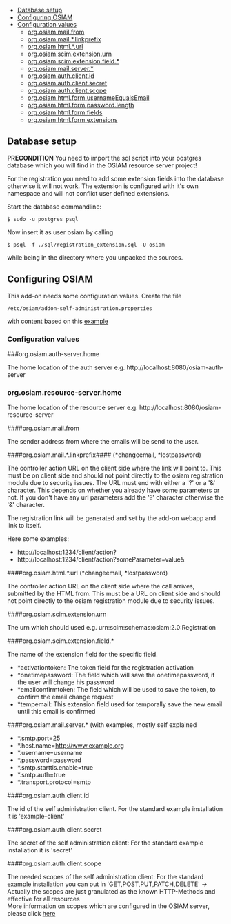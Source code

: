 - [Database setup](#database-setup)
- [Configuring OSIAM](#configuring-osiam)
 - [Configuration values](#configuration-values)
    - [org.osiam.mail.from](#orgosiammailfrom)
    - [org.osiam.mail.*.linkprefix](#orgosiammaillinkprefix)
    - [org.osiam.html.*.url](#orgosiamhtmlurl)
    - [org.osiam.scim.extension.urn](#orgosiamscimextensionurn)
    - [org.osiam.scim.extension.field.*](#orgosiamscimextensionfield)
    - [org.osiam.mail.server.*](#orgosiammailserver-with-examples-mostly-self-explained)
    - [org.osiam.auth.client.id](#orgosiamauthclientid)
    - [org.osiam.auth.client.secret](#orgosiamauthclientsecret)
    - [org.osiam.auth.client.scope](#orgosiamauthclientscope)
    - [org.osiam.html.form.usernameEqualsEmail](user-registration.md#orgosiamhtmlformusernameequalsemail)
    - [org.osiam.html.form.password.length](user-registration.md#orgosiamhtmlformpasswordlength)
    - [org.osiam.html.form.fields](user-registration.md#orgosiamhtmlformfields)
    - [org.osiam.html.form.extensions](user-registration.md#orgosiamhtmlformextensions)
    
## Database setup

**PRECONDITION**
You need to import the sql script into your postgres database which you will find in the OSIAM resource server project!

For the registration you need to add some extension fields into the database otherwise it will not work.
The extension is configured with it's own namespace and will not conflict user defined extensions.

Start the database commandline:

`$ sudo -u postgres psql`

Now insert it as user osiam by calling

`$ psql -f ./sql/registration_extension.sql -U osiam`

while being in the directory where you unpacked the sources.

## Configuring OSIAM

This add-on needs some configuration values. Create the file

`/etc/osiam/addon-self-administration.properties`

with content based on this [example](https://github.com/osiam/addon-self-administration/blob/1.0/src/main/deploy/addon-self-administration.properties)

### Configuration values

###org.osiam.auth-server.home

The home location of the auth server e.g. http://localhost:8080/osiam-auth-server

### org.osiam.resource-server.home

The home location of the resource server e.g. http://localhost:8080/osiam-resource-server

####org.osiam.mail.from

The sender address from where the emails will be send to the user.

####org.osiam.mail.*.linkprefix####
(*changeemail, *lostpassword)

The controller action URL on the client side where the link will point to.
This must be on client side and should not point directly to the osiam registration module due to security issues.
The URL must end with either a '?' or a '&' character. This depends on whether you already have some parameters or not.
If you don't have any url parameters add the '?' character otherwise the '&' character.

The registration link will be generated and set by the add-on webapp and link to itself.

Here some examples:
 * http://localhost:1234/client/action?
 * http://localhost:1234/client/action?someParameter=value&

####org.osiam.html.*.url
(*changeemail, *lostpassword)

The controller action URL on the client side where the call arrives, submitted by the HTML from.
This must be a URL on client side and should not point directly to the osiam registration module due to security issues.

####org.osiam.scim.extension.urn

The urn which should used e.g. urn:scim:schemas:osiam:2.0:Registration

####org.osiam.scim.extension.field.*

The name of the extension field for the specific field.
* *activationtoken: The token field for the registration activation
* *onetimepassword: The field which will save the onetimepassword, if the user will change his password
* *emailconfirmtoken: The field which will be used to save the token, to confirm the email change request
* *tempemail: This extension field used for temporally save the new email until this email is confirmed

####org.osiam.mail.server.* (with examples, mostly self explained
* *.smtp.port=25
* *.host.name=http://www.example.org
* *.username=username
* *.password=password
* *.smtp.starttls.enable=true
* *.smtp.auth=true
* *.transport.protocol=smtp

####org.osiam.auth.client.id

The id of the self administration client.
For the standard example installation it is 'example-client'

####org.osiam.auth.client.secret

The secret of the self administration client:
For the standard example installation it is 'secret'

####org.osiam.auth.client.scope

The needed scopes of the self administration client:
For the standard example installation you can put in 'GET,POST,PUT,PATCH,DELETE'
-> Actually the scopes are just granulated as the known HTTP-Methods and effective for all resources<br />
More information on scopes which are configured in the OSIAM server, please click [here](https://github.com/osiam/server/wiki/api_documentation-1.0#scopes)

